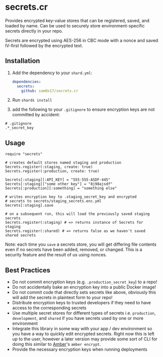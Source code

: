 # secrets.cr

Provides encrypted key-value stores that can be registered, saved, and loaded
by name. Can be used to securely store environment-specific secrets directly
in your repo.

Secrets are encrypted using AES-256 in CBC mode with a nonce and saved IV-first
followed by the encrypted text.

## Installation

1. Add the dependency to your `shard.yml`:

   ```yaml
   dependencies:
     secrets:
       github: sam0x17/secrets.cr
   ```

2. Run `shards install`
3. add the following to your `.gitignore` to ensure encryption keys
   are not committed by accident:
```
# .gitignore
.*_secret_key
```

## Usage

```crystal
require "secrets"

# creates default stores named staging and production
Secrets.register(:staging, create: true)
Secrets.register(:production, create: true)

Secrets[:staging][:API_KEY] = "555-555-ASDF-445"
Secrets[:staging]["some other key"] = "8j98ajsdf"
Secrets[:production][:something] = "something else"

# writes encryption key to .staging_secret_key and encrypted
# secrets to secrets/staging_secrets.enc.yml
Secrets[:staging].save

# on a subsequent run, this will load the previously saved staging secrets
Secrets.register(:staging) # => returns instance of Secrets for staging
Secrets.register(:shared) # => returns false as we haven't saved shared secrets
```

Note: each time you `save` a secrets store, you will get differing file
contents even if no secrets have been added, removed, or changed. This is
a security feature and the result of us using nonces.

## Best Practices
* Do not commit encryption keys (e.g. `.production_secret_key`) to a repo!
* Do not accidentally bake an encryption key into a public Docker image!
* Do not commit code that directly sets secrets like above, obviously
  this will add the secrets in plaintext form to your repo!
* Distribute encryption keys to trusted developers if they need to have
  access to the corresponding secrets
* Use multiple secret stores for different types of secrets i.e. `production`,
  `development`, and `shared` if you have secrets used by one or more environment
* Integrate this library in some way with your app / dev environment so you have
  a way to quickly edit encrypted secrets. Right now this is left up to the user,
  however a later version may provide some sort of CLI for doing this similar
  to [Amber](https://amberframework.org)'s `amber encrypt`.
* Provide the necessary encryption keys when running deployments
